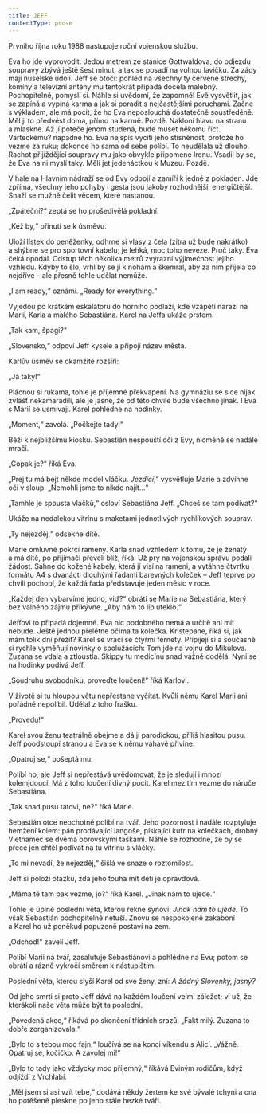 ```yaml
---
title: JEFF
contentType: prose
---
```


Prvního října roku 1988 nastupuje roční vojenskou službu.

Eva ho jde vyprovodit. Jedou metrem ze stanice Gottwaldova; do odjezdu soupravy zbývá ještě šest minut, a tak se posadí na volnou lavičku. Za zády mají nuselské údolí. Jeff se otočí: pohled na všechny ty červené střechy, komíny a televizní antény mu tentokrát připadá docela malebný. Pochopitelně, pomyslí si. Náhle si uvědomí, že zapomněl Evě vysvětlit, jak se zapíná a vypíná karma a jak si poradit s nejčastějšími poruchami. Začne s výkladem, ale má pocit, že ho Eva neposlouchá dostatečně soustředěně. Měl jí to předvést doma, přímo na karmě. Pozdě. Nakloní hlavu na stranu a mlaskne. Až jí poteče jenom studená, bude muset někomu říct. Varteckému? napadne ho. Eva nejspíš vycítí jeho stísněnost, protože ho vezme za ruku; dokonce ho sama od sebe políbí. To neudělala už dlouho. Rachot přijíždějící soupravy mu jako obvykle připomene Irenu. Vsadil by se, že Eva na ni myslí taky. Měli jet jedenáctkou k Muzeu. Pozdě.

  

V hale na Hlavním nádraží se od Evy odpojí a zamíří k jedné z pokladen. Jde zpříma, všechny jeho pohyby i gesta jsou jakoby rozhodnější, energičtější. Snaží se mužně čelit věcem, které nastanou.

„Zpáteční?“ zeptá se ho prošedivělá pokladní.

„Kéž by,“ přinutí se k úsměvu.

Uloží lístek do peněženky, odhrne si vlasy z čela (zítra už bude nakrátko) a shýbne se pro sportovní kabelu; je lehká, moc toho neveze. Proč taky. Eva čeká opodál. Odstup těch několika metrů zvýrazní výjimečnost jejího vzhledu. Kdyby to šlo, vrhl by se jí k nohám a škemral, aby za ním přijela co nejdříve – ale přesně tohle udělat nemůže.

„I am ready,“ oznámí. „Ready for everything.“

Vyjedou po krátkém eskalátoru do horního podlaží, kde vzápětí narazí na Marii, Karla a malého Sebastiána. Karel na Jeffa ukáže prstem.

„Tak kam, špagi?“

„Slovensko,“ odpoví Jeff kysele a připojí název města.

Karlův úsměv se okamžitě rozšíří:

„Já taky!“

Plácnou si rukama, tohle je příjemné překvapení. Na gymnáziu se sice nijak zvlášť nekamarádili, ale je jasné, že od této chvíle bude všechno jinak. I Eva s Marií se usmívají. Karel pohlédne na hodinky.

„Moment,“ zavolá. „Počkejte tady!“

Běží k nejbližšímu kiosku. Sebastián nespouští oči z Evy, nicméně se nadále mračí.

„Copak je?“ říká Eva.

„Prej tu má bejt někde model vláčku. _Jezdící_,“ vysvětluje Marie a zdvihne oči v sloup. „Nemohli jsme to nikde najít…“

„Tamhle je spousta vláčků,“ osloví Sebastiána Jeff. „Chceš se tam podívat?“

Ukáže na nedalekou vitrínu s maketami jednotlivých rychlíkových souprav.

„Ty nejezděj,“ odsekne dítě.

Marie omluvně pokrčí rameny. Karla snad vzhledem k tomu, že je ženatý a má dítě, po přijímači převelí blíž, říká. Už prý na vojenskou správu podali žádost. Sáhne do kožené kabely, která jí visí na rameni, a vytáhne čtvrtku formátu A4 s dvanácti dlouhými řadami barevných koleček – Jeff teprve po chvíli pochopí, že každá řada představuje jeden měsíc v roce.

„Každej den vybarvíme jedno, viď?“ obrátí se Marie na Sebastiá­na, který bez valného zájmu přikývne. „Aby nám to líp uteklo.“

Jeffovi to připadá dojemné. Eva nic podobného nemá a určitě ani mít nebude. Ještě jednou přelétne očima ta kolečka. Kristepane, říká si, jak mám tolik dní přežít? Karel se vrací se čtyřmi fernety. Připíjejí si a současně si rychle vyměňují novinky o spolužácích: Tom jde na vojnu do Mikulova. Zuzana se vdala a ztloustla. Skippy tu medicínu snad vážně dodělá. Nyní se na hodinky podívá Jeff.

„Soudruhu svobodníku, proveďte loučení!“ říká Karlovi.

V životě si tu hloupou větu nepřestane vyčítat. Kvůli němu Karel Marii ani pořádně nepolíbil. Udělal z toho frašku.

„Provedu!“

Karel svou ženu teatrálně obejme a dá jí parodickou, příliš hlasitou pusu. Jeff poodstoupí stranou a Eva se k němu váhavě přivine.

„Opatruj se,“ pošeptá mu.

Políbí ho, ale Jeff si nepřestává uvědomovat, že je sledují i mnozí kolemjdoucí. Má z toho loučení divný pocit. Karel mezitím vezme do náruče Sebastiána.

„Tak snad pusu tátovi, ne?“ říká Marie.

Sebastián otce neochotně políbí na tvář. Jeho pozornost i nadále rozptyluje hemžení kolem: pán prodávající langoše, pískající kufr na kolečkách, drobný Vietnamec se dvěma obrovskými taškami. Náhle se rozhodne, že by se přece jen chtěl podívat na tu vitrínu s vláčky.

„To mi nevadí, že nejezděj,“ šišlá ve snaze o roztomilost.

Jeff si položí otázku, zda jeho touha mít děti je opravdová.

„Máma tě tam pak vezme, jo?“ říká Karel. „Jinak nám to ujede.“

Tohle je úplně poslední věta, kterou řekne synovi: _Jinak nám to ujede._ To však Sebastián pochopitelně netuší. Znovu se nespokojeně zakaboní a Karel ho už poněkud popuzeně postaví na zem.

„Odchod!“ zavelí Jeff.

Políbí Marii na tvář, zasalutuje Sebastiánovi a pohlédne na Evu; potom se obrátí a rázně vykročí směrem k nástupištím.

Poslední věta, kterou slyší Karel od své ženy, zní: _A žádný Slovenky, jasný?_

  

Od jeho smrti si proto Jeff dává na každém loučení velmi záležet; ví už, že kterákoli naše věta může být ta poslední.

„Povedená akce,“ říkává po skončení třídních srazů. „Fakt milý. Zuzana to dobře zorganizovala.“

„Bylo to s tebou moc fajn,“ loučívá se na konci víkendu s Alicí. „Vážně. Opatruj se, kočičko. A zavolej mi!“

„Bylo to tady jako vždycky moc příjemný,“ říkává Eviným rodičům, když odjíždí z Vrchlabí.

„Měl jsem si asi vzít tebe,“ dodává někdy žertem ke své bývalé tchyni a ona ho potěšeně pleskne po jeho stále hezké tváři.
